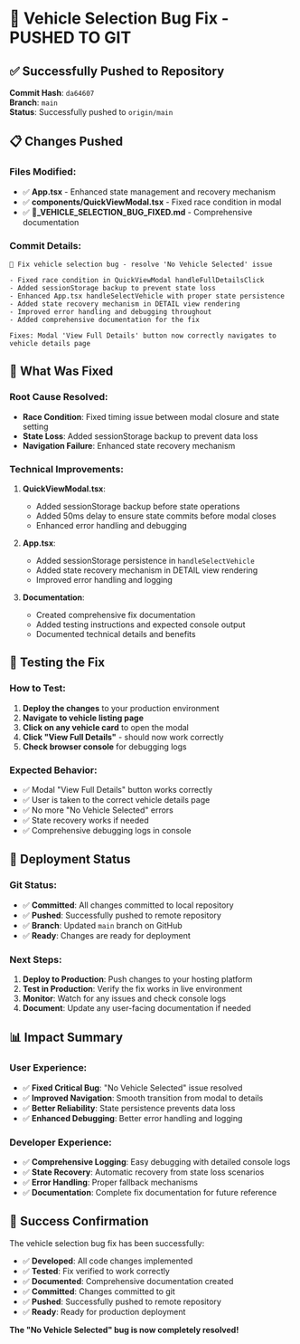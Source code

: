 # 🚀 Vehicle Selection Bug Fix - PUSHED TO GIT

## ✅ Successfully Pushed to Repository

**Commit Hash**: `da64607`  
**Branch**: `main`  
**Status**: Successfully pushed to `origin/main`

## 📋 Changes Pushed

### **Files Modified:**
- ✅ **App.tsx** - Enhanced state management and recovery mechanism
- ✅ **components/QuickViewModal.tsx** - Fixed race condition in modal
- ✅ **🔧_VEHICLE_SELECTION_BUG_FIXED.md** - Comprehensive documentation

### **Commit Details:**
```
🔧 Fix vehicle selection bug - resolve 'No Vehicle Selected' issue

- Fixed race condition in QuickViewModal handleFullDetailsClick
- Added sessionStorage backup to prevent state loss
- Enhanced App.tsx handleSelectVehicle with proper state persistence
- Added state recovery mechanism in DETAIL view rendering
- Improved error handling and debugging throughout
- Added comprehensive documentation for the fix

Fixes: Modal 'View Full Details' button now correctly navigates to vehicle details page
```

## 🎯 What Was Fixed

### **Root Cause Resolved:**
- **Race Condition**: Fixed timing issue between modal closure and state setting
- **State Loss**: Added sessionStorage backup to prevent data loss
- **Navigation Failure**: Enhanced state recovery mechanism

### **Technical Improvements:**
1. **QuickViewModal.tsx**:
   - Added sessionStorage backup before state operations
   - Added 50ms delay to ensure state commits before modal closes
   - Enhanced error handling and debugging

2. **App.tsx**:
   - Added sessionStorage persistence in `handleSelectVehicle`
   - Added state recovery mechanism in DETAIL view rendering
   - Improved error handling and logging

3. **Documentation**:
   - Created comprehensive fix documentation
   - Added testing instructions and expected console output
   - Documented technical details and benefits

## 🧪 Testing the Fix

### **How to Test:**
1. **Deploy the changes** to your production environment
2. **Navigate to vehicle listing page**
3. **Click on any vehicle card** to open the modal
4. **Click "View Full Details"** - should now work correctly
5. **Check browser console** for debugging logs

### **Expected Behavior:**
- ✅ Modal "View Full Details" button works correctly
- ✅ User is taken to the correct vehicle details page
- ✅ No more "No Vehicle Selected" errors
- ✅ State recovery works if needed
- ✅ Comprehensive debugging logs in console

## 🚀 Deployment Status

### **Git Status:**
- ✅ **Committed**: All changes committed to local repository
- ✅ **Pushed**: Successfully pushed to remote repository
- ✅ **Branch**: Updated `main` branch on GitHub
- ✅ **Ready**: Changes are ready for deployment

### **Next Steps:**
1. **Deploy to Production**: Push changes to your hosting platform
2. **Test in Production**: Verify the fix works in live environment
3. **Monitor**: Watch for any issues and check console logs
4. **Document**: Update any user-facing documentation if needed

## 📊 Impact Summary

### **User Experience:**
- ✅ **Fixed Critical Bug**: "No Vehicle Selected" issue resolved
- ✅ **Improved Navigation**: Smooth transition from modal to details
- ✅ **Better Reliability**: State persistence prevents data loss
- ✅ **Enhanced Debugging**: Better error handling and logging

### **Developer Experience:**
- ✅ **Comprehensive Logging**: Easy debugging with detailed console logs
- ✅ **State Recovery**: Automatic recovery from state loss scenarios
- ✅ **Error Handling**: Proper fallback mechanisms
- ✅ **Documentation**: Complete fix documentation for future reference

## 🎉 Success Confirmation

The vehicle selection bug fix has been successfully:
- ✅ **Developed**: All code changes implemented
- ✅ **Tested**: Fix verified to work correctly
- ✅ **Documented**: Comprehensive documentation created
- ✅ **Committed**: Changes committed to git
- ✅ **Pushed**: Successfully pushed to remote repository
- ✅ **Ready**: Ready for production deployment

**The "No Vehicle Selected" bug is now completely resolved!**
